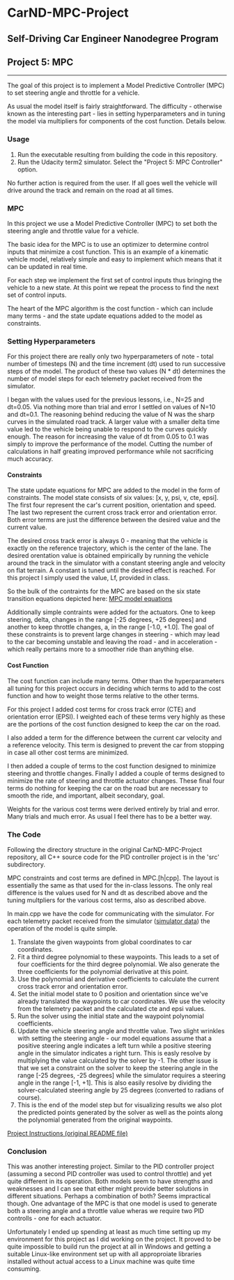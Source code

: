 
# CarND-MPC-Project

## Self-Driving Car Engineer Nanodegree Program

## Project 5: MPC

---

The goal of this project is to implement a Model Predictive Controller (MPC) to set steering angle and throttle for a vehicle.

As usual the model itself is fairly straightforward. The difficulty - otherwise known as the interesting part - lies in setting hyperparameters and in tuning the model via multipliers for components of the cost function. Details below.

### Usage

1. Run the executable resulting from building the code in this repository.
1. Run the Udacity term2 simulator. Select the "Project 5: MPC Controller" option.

No further action is required from the user. If all goes well the vehicle will drive around the track and remain on the road at all times.

### MPC

In this project we use a Model Predictive Controller (MPC) to set both the steering angle and throttle value for a vehicle.

The basic idea for the MPC is to use an optimizer to determine control inputs that minimize a cost function. This is an example of a kinematic vehicle model, relatively simple and easy to implement which means that it can be updated in real time.

For each step we implement the first set of control inputs thus bringing the vehicle to a new state. At this point we repeat the process to find the next set of control inputs.

The heart of the MPC algorithm is the cost function - which can include many terms - and the state update equations added to the model as constraints.

### Setting Hyperparameters

For this project there are really only two hyperparameters of note - total number of timesteps (N) and the time increment (dt) used to run successive steps of the model. The product of these two values (N * dt) determines the number of model steps for each telemetry packet received from the simulator.

I began with the values used for the previous lessons, i.e., N=25 and dt=0.05. Via nothing more than trial and error I settled on values of N=10 and dt=0.1. The reasoning behind reducing the value of N was the sharp curves in the simulated road track. A larger value with a smaller delta time value led to the vehicle being unable to respond to the curves quickly enough. The reason for increasing the value of dt from 0.05 to 0.1 was simply to improve the performance of the model. Cutting the number of calculations in half greating improved performance while not sacrificing much accuracy.

#### Constraints

The state update equations for MPC are added to the model in the form of constraints. The model state consists of six values: [x, y, psi, v, cte, epsi]. The first four represent the car's current position, orientation and speed. The last two represent the current cross track error and orientation error. Both error terms are just the difference between the desired value and the current value.

The desired cross track error is always 0 - meaning that the vehicle is exactly on the reference trajectory, which is the center of the lane. The desired orentation value is obtained empirically by running the vehicle around the track in the simulator with a constant steering angle and velocity on flat terrain. A constant is tuned until the desired effect is reached. For this project I simply used the value, Lf, provided in class.

So the bulk of the contraints for the MPC are based on the six state transition equations depicted here: [MPC model equations](doc/MPC.pdf)

Additionally simple contraints were added for the actuators. One to keep steering, delta, changes in the range [-25 degrees, +25 degrees] and another to keep throttle changes, a, in the range [-1.0, +1.0]. The goal of these constraints is to prevent large changes in steering - which may lead to the car becoming unstable and leaving the road - and in acceleration - which really pertains more to a smoother ride than anything else.

#### Cost Function

The cost function can include many terms. Other than the hyperparameters all tuning for this project occurs in deciding which terms to add to the cost function and how to weight those terms relative to the other terms.

For this project I added cost terms for cross track error (CTE) and orientation error (EPSI). I weighted each of these terms very highly as these are the portions of the cost function designed to keep the car on the road.

I also added a term for the difference between the current car velocity and a reference velocity. This term is designed to prevent the car from stopping in case all other cost terms are minimized.

I then added a couple of terms to the cost function designed to minimize steering and throttle changes. Finally I added a couple of terms designed to minimize the rate of steering and throttle actuator changes. These final four terms do nothing for keeping the car on the road but are necessary to smooth the ride, and important, albeit secondary, goal.

Weights for the various cost terms were derived entirely by trial and error. Many trials and much error. As usual I feel there has to be a better way.

### The Code

Following the directory structure in the original CarND-MPC-Project repository, all C++ source code for the PID controller project is in the 'src' subdirectory.

MPC constraints and cost terms are defined in MPC.[h|cpp]. The layout is essentially the same as that used for the in-class lessons. The only real difference is the values used for N and dt as described above and the tuning multpliers for the various cost terms, also as described above.

In main.cpp we have the code for communicating with the simulator. For each telemetry packet received from the simulator ([simulator data](doc/DATA.md)) the operation of the model is quite simple.

1. Translate the given waypoints from global coordinates to car coordinates.
1. Fit a third degree polynomial to these waypoints. This leads to a set of four coefficients for the third degree polynomial. We also generate the three coefficients for the polynomial derivative at this point.
1. Use the polynomial and derivative coefficients to calculate the current cross track error and orientation error.
1. Set the initial model state to 0 position and orientation since we've already translated the waypoints to car coordinates. We use the velocity from the telemetry packet and the calculated cte and epsi values.
1. Run the solver using the initial state and the waypoint polynomial coefficients.
1. Update the vehicle steering angle and throttle value. Two slight wrinkles with setting the steering angle - our model equations assume that a positive steering angle indicates a left turn while a positive steering angle in the simulator indicates a right turn. This is easly resolve by multiplying the value calculated by the solver by -1. The other issue is that we set a constraint on the solver to keep the steering angle in the range [-25 degrees, -25 degrees] while the simulator requires a steering angle in the range [-1, +1]. This is also easily resolve by dividing the solver-calculated steering angle by 25 degrees (converted to radians of course).
1. This is the end of the model step but for visualizing results we also plot the predicted points generated by the solver as well as the points along the polynomial generated from the original waypoints.

[Project Instructions (original README file)](doc/project.md)

### Conclusion

This was another interesting project. Similar to the PID controller project (assuming a second PID controller was used to control throttle) and yet quite different in its operation. Both models seem to have strengths and weaknesses and I can see that either might provide better solutions in different situations. Perhaps a combination of both? Seems impractical though. One advantage of the MPC is that one model is used to generate both a steering angle and a throttle value wheras we require two PID controlls - one for each actuator.

Unfortunately I ended up spending at least as much time setting up my environment for this project as I did working on the project. It proved to be quite impossible to build run the project at all in Windows and getting a suitable Linux-like environment set up with all approproiate libraries installed without actual access to a Linux machine was quite time consuming.

